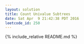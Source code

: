 ```yaml
---
layout: solution
title: Count Univalue Subtrees
date: Sat Apr  9 21:42:38 PDT 2016
leetcode_id: 250
---
```

{% include_relative README.md %}
